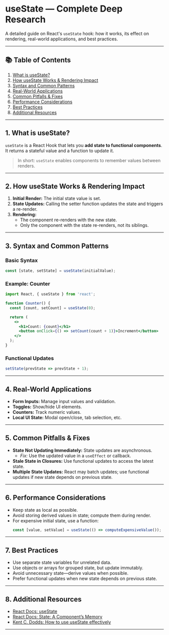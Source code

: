 # useState — Complete Deep Research

A detailed guide on React's `useState` hook: how it works, its effect on rendering, real-world applications, and best practices.

---

## 📚 Table of Contents

1. [What is useState?](#what-is-usestate)
2. [How useState Works & Rendering Impact](#how-usestate-works--rendering-impact)
3. [Syntax and Common Patterns](#syntax-and-common-patterns)
4. [Real-World Applications](#real-world-applications)
5. [Common Pitfalls & Fixes](#common-pitfalls--fixes)
6. [Performance Considerations](#performance-considerations)
7. [Best Practices](#best-practices)
8. [Additional Resources](#additional-resources)

---

## 1. What is useState?

`useState` is a React Hook that lets you **add state to functional components**.  
It returns a stateful value and a function to update it.

> In short: `useState` enables components to remember values between renders.

---

## 2. How useState Works & Rendering Impact

1. **Initial Render:** The initial state value is set.
2. **State Updates:** Calling the setter function updates the state and triggers a re-render.
3. **Rendering:**  
   - The component re-renders with the new state.
   - Only the component with the state re-renders, not its siblings.

---

## 3. Syntax and Common Patterns

### Basic Syntax

```jsx
const [state, setState] = useState(initialValue);
```

### Example: Counter

```jsx
import React, { useState } from 'react';

function Counter() {
  const [count, setCount] = useState(0);

  return (
    <>
      <h1>Count: {count}</h1>
      <button onClick={() => setCount(count + 1)}>Increment</button>
    </>
  );
}
```

### Functional Updates

```jsx
setState(prevState => prevState + 1);
```

---

## 4. Real-World Applications

- **Form Inputs:** Manage input values and validation.
- **Toggles:** Show/hide UI elements.
- **Counters:** Track numeric values.
- **Local UI State:** Modal open/close, tab selection, etc.

---

## 5. Common Pitfalls & Fixes

- **State Not Updating Immediately:** State updates are asynchronous.
  - *Fix:* Use the updated value in a `useEffect` or callback.
- **Stale State in Closures:** Use functional updates to access the latest state.
- **Multiple State Updates:** React may batch updates; use functional updates if new state depends on previous state.

---

## 6. Performance Considerations

- Keep state as local as possible.
- Avoid storing derived values in state; compute them during render.
- For expensive initial state, use a function:  
  ```jsx
  const [value, setValue] = useState(() => computeExpensiveValue());
  ```

---

## 7. Best Practices

- Use separate state variables for unrelated data.
- Use objects or arrays for grouped state, but update immutably.
- Avoid unnecessary state—derive values when possible.
- Prefer functional updates when new state depends on previous state.

---

## 8. Additional Resources

- [React Docs: useState](https://react.dev/reference/react/useState)
- [React Docs: State: A Component’s Memory](https://react.dev/learn/state-a-components-memory)
- [Kent C. Dodds: How to use useState effectively](https://kentcdodds.com/blog/how-to-use-react-use-state-effectively)

---
